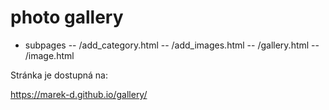 # photo gallery

- subpages
-- /add_category.html
-- /add_images.html
-- /gallery.html
-- /image.html

Stránka je dostupná na:

https://marek-d.github.io/gallery/
